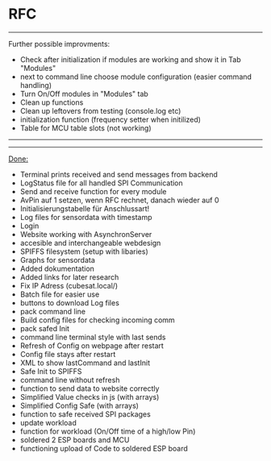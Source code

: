 # RFC

__________________________________________________
Further possible improvments:
- Check after initialization if modules are working and show it in Tab "Modules"
- next to command line choose module configuration (easier command handling)
- Turn On/Off modules in "Modules" tab
- Clean up functions 
- Clean up leftovers from testing (console.log etc)
- initialization function (frequency setter when initilized)
- Table for MCU table slots (not working)
___________________________________________________


___________________________________________________
<ins>Done:</ins>
- Terminal prints received and send messages from backend
- LogStatus file for all handled SPI Communication
- Send and receive function for every module
- AvPin auf 1 setzen, wenn RFC rechnet, danach wieder auf 0
- Initialisierungstabelle für Anschlussart!
- Log files for sensordata with timestamp
- Login
- Website working with AsynchronServer
- accesible and interchangeable webdesign
- SPIFFS filesystem (setup with libaries)
- Graphs for sensordata
- Added dokumentation
- Added links for later research
- Fix IP Adress (cubesat.local/)
- Batch file for easier use
- buttons to download Log files
- pack command line
- Build config files for checking incoming comm
- pack safed Init
- command line terminal style with last sends
- Refresh of Config on webpage after restart
- Config file stays after restart
- XML to show lastCommand and lastInit
- Safe Init to SPIFFS
- command line without refresh
- function to send data to website correctly
- Simplified Value checks in js (with arrays)
- Simplified Config Safe (with arrays)
- function to safe received SPI packages
- update workload
- function for workload (On/Off time of a high/low Pin)
- soldered 2 ESP boards and MCU
- functioning upload of Code to soldered ESP board
